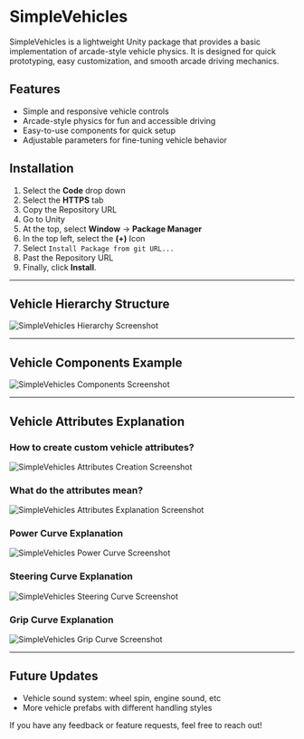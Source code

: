 ﻿# SimpleVehicles

SimpleVehicles is a lightweight Unity package that provides a basic implementation of arcade-style vehicle physics. It is designed for quick prototyping, easy customization, and smooth arcade driving mechanics.

## Features

- Simple and responsive vehicle controls
- Arcade-style physics for fun and accessible driving
- Easy-to-use components for quick setup
- Adjustable parameters for fine-tuning vehicle behavior

## Installation

1. Select the **Code** drop down
2. Select the **HTTPS** tab
3. Copy the Repository URL
4. Go to Unity
5. At the top, select **Window** -> **Package Manager**
6. In the top left, select the **(+)** Icon
7. Select `Install Package from git URL...`
8. Past the Repository URL
9. Finally, click **Install**.

---

## Vehicle Hierarchy Structure
![SimpleVehicles Hierarchy Screenshot](Samples/Screenshots~/vehicle-hierarchy-explanation.png)

---

## Vehicle Components Example
![SimpleVehicles Components Screenshot](Samples/Screenshots~/component-config-example.png)

---

## Vehicle Attributes Explanation

### How to create custom vehicle attributes?
![SimpleVehicles Attributes Creation Screenshot](Samples/Screenshots~/attributes-creation.png)

### What do the attributes mean?
![SimpleVehicles Attributes Explanation Screenshot](Samples/Screenshots~/vehicle-attributes-explanation.png)

### Power Curve Explanation
![SimpleVehicles Power Curve Screenshot](Samples/Screenshots~/power_curve_screenshot.png)

### Steering Curve Explanation
![SimpleVehicles Steering Curve Screenshot](Samples/Screenshots~/steer_curve_screenshot.png)

### Grip Curve Explanation
![SimpleVehicles Grip Curve Screenshot](Samples/Screenshots~/grip_curve_screenshot.png)

---

## Future Updates

- Vehicle sound system: wheel spin, engine sound, etc
- More vehicle prefabs with different handling styles

If you have any feedback or feature requests, feel free to reach out!